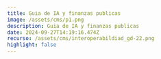 ```yaml
---
title: Guia de IA y finanzas publicas
image: /assets/cms/p1.png
description: Guia de IA y finanzas publicas
date: 2024-09-27T14:19:16.474Z
recurso: /assets/cms/interoperabildiad_gd-22.png
highlight: false
---
```

